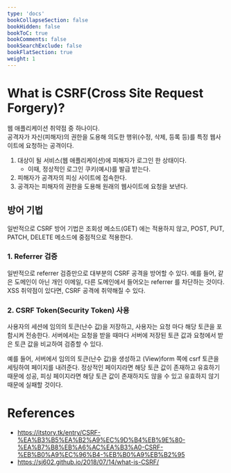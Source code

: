 ```yaml
---
type: 'docs'
bookCollapseSection: false
bookHidden: false
bookToC: true
bookComments: false
bookSearchExclude: false
bookFlatSection: true
weight: 1
---
```


# What is CSRF(Cross Site Request Forgery)?

웹 애플리케이션 취약점 중 하나이다. \
공격자가 자신(피해자)의 권한을 도용해 의도한 행위(수정, 삭제, 등록 등)를 특정 웹사이트에 요청하는 공격이다.

1. 대상이 될 서비스(웹 애플리케이션)에 피해자가 로그인 한 상태이다. 
   * 이때, 정상적인 로그인 쿠키(예시)를 발급 받는다.
2. 피해자가 공격자의 피싱 사이트에 접속한다.
3. 공격자는 피해자의 권한을 도용해 원래의 웹사이트에 요청을 보낸다.

## 방어 기법

일반적으로 CSRF 방어 기법은 조회성 메소드(GET) 에는 적용하지 않고, POST, PUT, PATCH, DELETE 메소드에 중점적으로 적용한다.

### 1. Referrer 검증

일반적으로 referrer 검증만으로 대부분의 CSRF 공격을 방어할 수 있다.
예를 들어, 같은 도메인이 아닌 개인 이메일, 다른 도메인에서 들어오는 referrer 를 차단하는 것이다. XSS 취약점이 있다면, CSRF 공격에 취약해질 수 있다.

### 2. CSRF Token(Security Token) 사용

사용자의 세션에 임의의 토큰(난수 값)을 저장하고, 사용자는 요청 마다 해당 토큰을 포함시켜 전송한다. 서버에서는 요청을 받을 때마다 서버에 저장된 토큰 값과 요청에서 받은 토큰 값을 비교하여 검증할 수 있다.

예를 들어, 서버에서 임의의 토큰(난수 값)을 생성하고 (View)form 쪽에 csrf 토큰을 세팅하여 페이지를 내려준다. 정상적인 페이지라면 해당 토큰 값이 존재하고 유효하기 때문에 성공, 피싱 페이지라면 해당 토큰 값이 존재하지도 않을 수 있고 유효하지 않기 때문에 실패할 것이다.

# References
* https://itstory.tk/entry/CSRF-%EA%B3%B5%EA%B2%A9%EC%9D%B4%EB%9E%80-%EA%B7%B8%EB%A6%AC%EA%B3%A0-CSRF-%EB%B0%A9%EC%96%B4-%EB%B0%A9%EB%B2%95
* https://sj602.github.io/2018/07/14/what-is-CSRF/